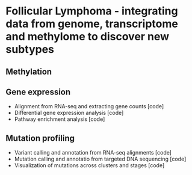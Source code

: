 # Follicular Lymphoma - integrating data from genome, transcriptome and methylome to discover new subtypes 

## Methylation

## Gene expression 

- Alignment from RNA-seq and extracting gene counts [code]
- Differential gene expression analysis [code]
- Pathway enrichment analysis [code] 

## Mutation profiling 

- Variant calling and annotation from RNA-seq alignments [code]
- Mutation calling and annotatio from targeted DNA sequencing [code]
- Visualization of mutations across clusters and stages [code] 

